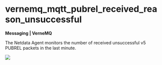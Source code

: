 # vernemq_mqtt_pubrel_received_reason_unsuccessful

**Messaging | VerneMQ**

The Netdata Agent monitors the number of received unsuccessful v5 PUBREL packets in the last minute.

![](https://drive.google.com/uc?export=view&id=1elXR92OQn3sWVGXUCjpGi-NwcLNYE24g)


